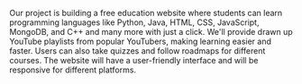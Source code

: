 Our project is building a free education website where students can learn programming languages like Python, Java, HTML, CSS, JavaScript, MongoDB, and C++ and many more with just a click. We'll provide drawn up YouTube playlists from popular YouTubers, making learning easier and faster. Users can also take quizzes and follow roadmaps for different courses. The website will have a user-friendly interface and will be responsive for different platforms.

